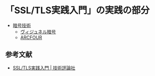 # 「SSL/TLS実践入門」の実践の部分

- [暗号技術](./cipher/)
  - [ヴィジュネル暗号](./cipher/vigenere/)
  - [ARCFOUR](./cipher/arcfour/)

## 参考文献

- [SSL/TLS実践入門 | 技術評論社](https://gihyo.jp/book/2024/978-4-297-14178-3)

